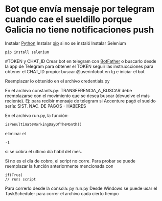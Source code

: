 # Bot que envía mensaje por telegram cuando cae el sueldillo porque Galicia no tiene notificaciones push

Instalar [Python](https://www.python.org/downloads/)
Instalar [pip](https://pip.pypa.io/en/stable/installing/]) si no se instaló
Instalar Selenium
```
pip install selenium
```

#TOKEN y CHAT_ID
Crear bot en telegram con [BotFather](https://t.me/BotFather) o buscarlo desde la app de Telegram
para obtener el TOKEN seguir las instruccciones
para obtener el CHAT_ID propio: buscar @userinfobot en tg e iniciar el bot

Reemplazar lo obtenido en el archivo credentials.py

En el archivo constants.py: 
TRANSFERENCIA_A_BUSCAR debe reemplazarse con el movimiento que se desea buscar (devuelve el más reciente).
Ej: para recibir mensaje de telegram si Accenture pagó el sueldo sería: SIST. NAC. DE PAGOS -  HABERES

En el archivo run.py, la función:
```
isPenultimateWorkingDayOfTheMonth()
```

eliminar el 
```
-1
```
si se cobra el ultimo día hábil del mes.

Si no es el día de cobro, el script no corre. Para probar se puede reemplazar la función anteriormente mencionada con 
```
if(True)
// runs script
```

Para correrlo desde la consola: py run.py
Desde Windows se puede usar el TaskScheduler para correr el archivo cada cierto tiempo
